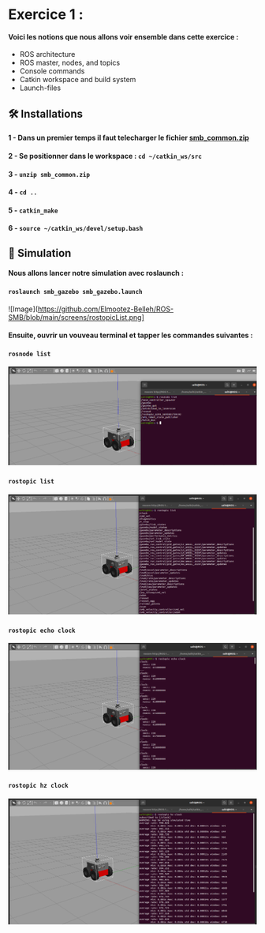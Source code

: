 # Exercice 1 : 

#### Voici les notions que nous allons voir ensemble dans cette exercice : 

- ROS architecture
- ROS master, nodes, and topics
- Console commands
- Catkin workspace and build system
- Launch-files 


## 🛠️ Installations
       

#### 1 - Dans un premier temps il faut telecharger le fichier [smb_common.zip](https://github.com/Elmootez-Belleh/ROS-SMB/blob/main/smb_common.zip)
#### 2 - Se positionner dans le workspace : `cd ~/catkin_ws/src`
#### 3 - `unzip smb_common.zip`
#### 4 - `cd ..`
#### 5 - `catkin_make`
#### 6 - `source ~/catkin_ws/devel/setup.bash`


## 🧐 Simulation 

#### Nous allons lancer notre simulation avec roslaunch :

#### `roslaunch smb_gazebo smb_gazebo.launch` 

![Image](https://github.com/Elmootez-Belleh/ROS-SMB/blob/main/screens/rostopicList.png]

#### Ensuite, ouvrir un vouveau terminal et tapper les commandes suivantes : 

#### `rosnode list`
![Image](screens/rosnodeList.png)
#### `rostopic list`
![Image](screens/rostopicList.png)
#### `rostopic echo clock`
![Image](screens/rostopicEcho.png)
#### `rostopic hz clock`
![Image](screens/rostopicHz.png)        
